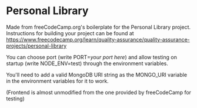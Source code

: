 # Personal Library

Made from freeCodeCamp.org's boilerplate for the Personal Library project. Instructions for building your project can be found at https://www.freecodecamp.org/learn/quality-assurance/quality-assurance-projects/personal-library

You can choose port (write PORT=*your port here*) and allow testing on startup (write NODE_ENV=test) through the environment variables.

You'll need to add a valid MongoDB URI string as the MONGO_URI variable in the environment variables for it to work.

(Frontend is almost unmodified from the one provided by freeCodeCamp for testing)
